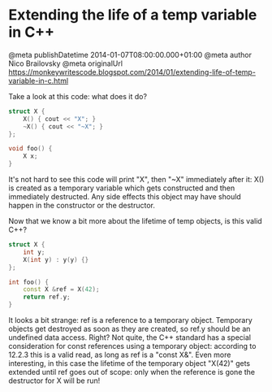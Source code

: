 # Extending the life of a temp variable in C++

@meta publishDatetime 2014-01-07T08:00:00.000+01:00
@meta author Nico Brailovsky
@meta originalUrl https://monkeywritescode.blogspot.com/2014/01/extending-life-of-temp-variable-in-c.html

Take a look at this code: what does it do?

```c++
struct X {
    X() { cout << "X"; }
    ~X() { cout << "~X"; }
};

void foo() {
    X x;
}
```

It's not hard to see this code will print "X", then "~X" immediately after it: X() is created as a temporary variable which gets constructed and then immediately destructed. Any side effects this object may have should happen in the constructor or the destructor.

Now that we know a bit more about the lifetime of temp objects, is this valid C++?

```c++
struct X {
    int y;
    X(int y) : y(y) {}
};

int foo() {
    const X &ref = X(42);
    return ref.y;
}
```

It looks a bit strange: ref is a reference to a temporary object. Temporary objects get destroyed as soon as they are created, so ref.y should be an undefined data access. Right? Not quite, the C++ standard has a special consideration for const references using a temporary object: according to 12.2.3 this is a valid read, as long as ref is a "const X&". Even more interesting, in this case the lifetime of the temporary object "X(42)" gets extended until ref goes out of scope: only when the reference is gone the destructor for X will be run!

